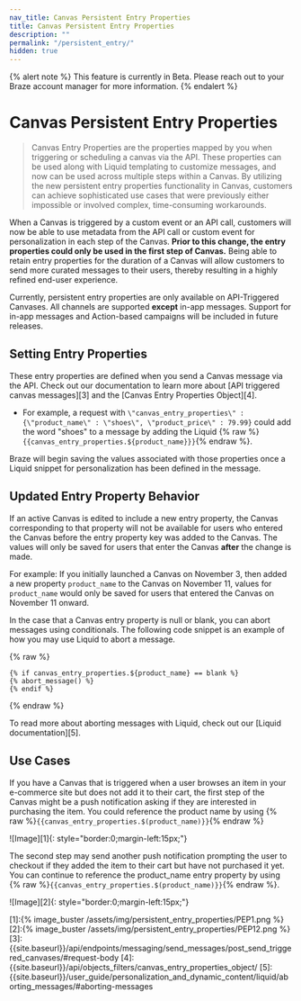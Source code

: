 ```yaml
---
nav_title: Canvas Persistent Entry Properties
title: Canvas Persistent Entry Properties
description: ""
permalink: "/persistent_entry/"
hidden: true
---
```


{% alert note %}
This feature is currently in Beta. Please reach out to your Braze account manager for more information.
{% endalert %}

# Canvas Persistent Entry Properties

> Canvas Entry Properties are the properties mapped by you when triggering or scheduling a canvas via the API. These properties can be used along with Liquid templating to customize messages, and now can be used across multiple steps within a Canvas. By utilizing the new persistent entry properties functionality in Canvas, customers can achieve sophisticated use cases that were previously either impossible or involved complex, time-consuming workarounds.

When a Canvas is triggered by a custom event or an API call, customers will now be able to use metadata from the API call or custom event for personalization in each step of the Canvas. __Prior to this change, the entry properties could only be used in the first step of Canvas.__ Being able to retain entry properties for the duration of a Canvas will allow customers to send more curated messages to their users, thereby resulting in a highly refined end-user experience.

Currently, persistent entry properties are only available on API-Triggered Canvases. All channels are supported __except__ in-app messages. Support for in-app messages and Action-based campaigns will be included in future releases.

## Setting Entry Properties

These entry properties are defined when you send a Canvas message via the API. Check out our documentation to learn more about [API triggered canvas messages][3] and the [Canvas Entry Properties Object][4].

- For example, a request with `\"canvas_entry_properties\" : {\"product_name\" : \"shoes\", \"product_price\" : 79.99}` could add the word "shoes" to a message by adding the Liquid {% raw %}`{{canvas_entry_properties.${product_name}}}`{% endraw %}.

Braze will begin saving the values associated with those properties once a Liquid snippet for personalization has been defined in the message.

## Updated Entry Property Behavior

If an active Canvas is edited to include a new entry property, the Canvas corresponding to that property will not be available for users who entered the Canvas before the entry property key was added to the Canvas. The values will only be saved for users that enter the Canvas __after__ the change is made. 

For example: If you initially launched a Canvas on November 3, then added a new property `product_name` to the Canvas on November 11, values for `product_name` would only be saved for users that entered the Canvas on November 11 onward. 

In the case that a Canvas entry property is null or blank, you can abort messages using conditionals. The following code snippet is an example of how you may use Liquid to abort a message.

{% raw %}
```Liquid
{% if canvas_entry_properties.${product_name} == blank %}
{% abort_message() %}
{% endif %}
```
{% endraw %}

To read more about aborting messages with Liquid, check out our [Liquid documentation][5]. 

## Use Cases

If you have a Canvas that is triggered when a user browses an item in your e-commerce site but does not add it to their cart, the first step of the Canvas might be a push notification asking if they are interested in purchasing the item. You could reference the product name by using {% raw %}`{{canvas_entry_properties.$(product_name)}}`{% endraw %}

![Image][1]{: style="border:0;margin-left:15px;"}

The second step may send another push notification prompting the user to checkout if they added the item to their cart but have not purchased it yet. You can continue to reference the product_name entry property by using {% raw %}`{{canvas_entry_properties.$(product_name)}}`{% endraw %}.

![Image][2]{: style="border:0;margin-left:15px;"}

[1]:{% image_buster /assets/img/persistent_entry_properties/PEP1.png %}
[2]:{% image_buster /assets/img/persistent_entry_properties/PEP12.png %}
[3]: {{site.baseurl}}/api/endpoints/messaging/send_messages/post_send_triggered_canvases/#request-body
[4]: {{site.baseurl}}/api/objects_filters/canvas_entry_properties_object/
[5]: {{site.baseurl}}/user_guide/personalization_and_dynamic_content/liquid/aborting_messages/#aborting-messages
